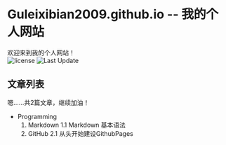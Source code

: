 # Guleixibian2009.github.io -- 我的个人网站
欢迎来到我的个人网站！  
![license](https://img.shields.io/github/license/Guleixibian2009/guleixibian2009.github.io)
![Last Update](https://img.shields.io/badge/LatestUpdate-05.11-brightgreen)   

## 文章列表

嗯......共2篇文章，继续加油！
- Programming
    1. Markdown
        1.1 Markdown 基本语法
    2. GitHub
        2.1 从头开始建设GithubPages
